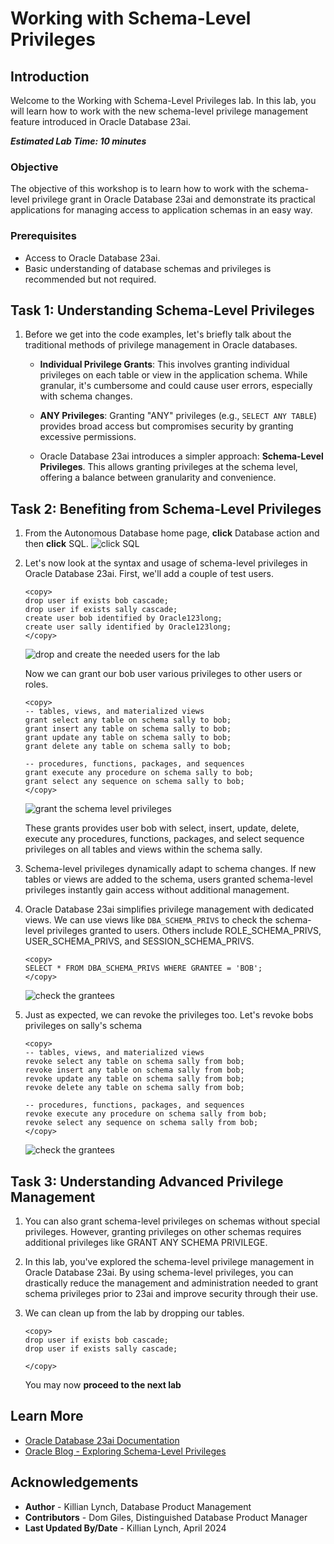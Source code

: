 # Working with Schema-Level Privileges

## Introduction

Welcome to the Working with Schema-Level Privileges lab. In this lab, you will learn how to work with the new schema-level privilege management feature introduced in Oracle Database 23ai. 

**_Estimated Lab Time: 10 minutes_**

### **Objective**
The objective of this workshop is to learn how to work with the schema-level privilege grant in Oracle Database 23ai and demonstrate its practical applications for managing access to application schemas in an easy way. 

### **Prerequisites**
- Access to Oracle Database 23ai.
- Basic understanding of database schemas and privileges is recommended but not required.

## Task 1: Understanding Schema-Level Privileges

1. Before we get into the code examples, let's briefly talk about the traditional methods of privilege management in Oracle databases.

    * **Individual Privilege Grants**: This involves granting individual privileges on each table or view in the application schema. While granular, it's cumbersome and could cause user errors, especially with schema changes.

    * **ANY Privileges**: Granting "ANY" privileges (e.g., `SELECT ANY TABLE`) provides broad access but compromises security by granting excessive permissions.

    * Oracle Database 23ai introduces a simpler approach: **Schema-Level Privileges**. This allows granting privileges at the schema level, offering a balance between granularity and convenience.

## Task 2: Benefiting from Schema-Level Privileges

1. From the Autonomous Database home page, **click** Database action and then **click** SQL.
    ![click SQL](images/im1.png " ")

2. Let's now look at the syntax and usage of schema-level privileges in Oracle Database 23ai. First, we'll add a couple of test users.

    ```
    <copy>
    drop user if exists bob cascade;
    drop user if exists sally cascade;
    create user bob identified by Oracle123long;
    create user sally identified by Oracle123long;
    </copy>
    ```
    ![drop and create the needed users for the lab](images/im2.png " ")

    Now we can grant our bob user various privileges to other users or roles. 

    ```
    <copy>
    -- tables, views, and materialized views
    grant select any table on schema sally to bob;
    grant insert any table on schema sally to bob;
    grant update any table on schema sally to bob;
    grant delete any table on schema sally to bob;

    -- procedures, functions, packages, and sequences
    grant execute any procedure on schema sally to bob;
    grant select any sequence on schema sally to bob;
    </copy>
    ```

    ![grant the schema level privileges](images/im3.png " ")

    These grants provides user bob with select, insert, update, delete, execute any procedures, functions, packages, and select sequence privileges on all tables and views within the schema sally. 

3. Schema-level privileges dynamically adapt to schema changes. If new tables or views are added to the schema, users granted schema-level privileges instantly gain access without additional management.

4. Oracle Database 23ai simplifies privilege management with dedicated views. We can use views like `DBA_SCHEMA_PRIVS` to check the schema-level privileges granted to users. Others include ROLE\_SCHEMA\_PRIVS, USER\_SCHEMA\_PRIVS, and SESSION\_SCHEMA\_PRIVS.

    ```
    <copy>
    SELECT * FROM DBA_SCHEMA_PRIVS WHERE GRANTEE = 'BOB';
    </copy>
    ```
    ![check the grantees](images/im4.png " ")

5. Just as expected, we can revoke the privileges too. Let's revoke bobs privileges on sally's schema

    ```
    <copy>
    -- tables, views, and materialized views
    revoke select any table on schema sally from bob;
    revoke insert any table on schema sally from bob;
    revoke update any table on schema sally from bob;
    revoke delete any table on schema sally from bob;

    -- procedures, functions, packages, and sequences
    revoke execute any procedure on schema sally from bob;
    revoke select any sequence on schema sally from bob;
    </copy>
    ```
    ![check the grantees](images/im5.png " ")


## Task 3: Understanding Advanced Privilege Management

1. You can also grant schema-level privileges on schemas without special privileges. However, granting privileges on other schemas requires additional privileges like GRANT ANY SCHEMA PRIVILEGE.

3. In this lab, you've explored the schema-level privilege management in Oracle Database 23ai. By using schema-level privileges, you can drastically reduce the management and administration needed to grant schema privileges prior to 23ai and improve security through their use.

4. We can clean up from the lab by dropping our tables.

    ```
    <copy>
    drop user if exists bob cascade;
    drop user if exists sally cascade;

    </copy>
    ```
    You may now **proceed to the next lab** 


## Learn More

- [Oracle Database 23ai Documentation](https://docs.oracle.com/en/database/oracle/oracle-database/index.html)
- [Oracle Blog - Exploring Schema-Level Privileges](https://blogs.oracle.com/cloudsecurity/post/schemalevel-privilege-grants-with-database-23c)

## Acknowledgements
* **Author** - Killian Lynch, Database Product Management
* **Contributors** - Dom Giles, Distinguished Database Product Manager
* **Last Updated By/Date** - Killian Lynch, April 2024
